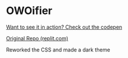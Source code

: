 # OWOifier

[Want to see it in action? Check out the codepen](https://codepen.io/dankyss/pen/JjNQReJ)

[Original Repo (replit.com)](https://replit.com/@Black_is_Back/OWOifier)

Reworked the CSS and made a dark theme
